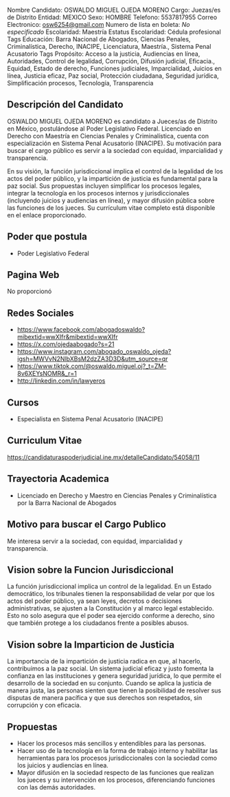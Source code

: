 Nombre Candidato: OSWALDO MIGUEL OJEDA MORENO
Cargo: Juezas/es de Distrito
Entidad: MEXICO
Sexo: HOMBRE
Telefono: 5537817955
Correo Electronico: osw6254@gmail.com
Numero de lista en boleta: *No especificado*
Escolaridad: Maestría
Estatus Escolaridad: Cédula profesional
Tags Educación: Barra Nacional de Abogados, Ciencias Penales, Criminalística, Derecho, INACIPE, Licenciatura, Maestría., Sistema Penal Acusatorio
Tags Propósito: Acceso a la justicia, Audiencias en línea, Autoridades, Control de legalidad, Corrupción, Difusión judicial, Eficacia., Equidad, Estado de derecho, Funciones judiciales, Imparcialidad, Juicios en línea, Justicia eficaz, Paz social, Protección ciudadana, Seguridad jurídica, Simplificación procesos, Tecnología, Transparencia


## Descripción del Candidato 

OSWALDO MIGUEL OJEDA MORENO es candidato a Jueces/as de Distrito en México, postulándose al Poder Legislativo Federal. Licenciado en Derecho con Maestría en Ciencias Penales y Criminalística, cuenta con especialización en Sistema Penal Acusatorio (INACIPE). Su motivación para buscar el cargo público es servir a la sociedad con equidad, imparcialidad y transparencia.

En su visión, la función jurisdiccional implica el control de la legalidad de los actos del poder público, y la impartición de justicia es fundamental para la paz social. Sus propuestas incluyen simplificar los procesos legales, integrar la tecnología en los procesos internos y jurisdiccionales (incluyendo juicios y audiencias en línea), y mayor difusión pública sobre las funciones de los jueces. Su currículum vitae completo está disponible en el enlace proporcionado.


## Poder que postula

- Poder Legislativo Federal


## Pagina Web

No proporcionó


## Redes Sociales

- https://www.facebook.com/abogadoswaldo?mibextid=wwXIfr&mibextid=wwXIfr
- https://x.com/ojedaabogado?s=21
- https://www.instagram.com/abogado_oswaldo_ojeda?igsh=MWVvN2NlbXBsM2dzZA3D3D&utm_source=qr
- https://www.tiktok.com/@oswaldo.miguel.oj?_t=ZM-8v6XEYsNOMR&_r=1
- http://linkedin.com/in/lawyeros


## Cursos

- Especialista en Sistema Penal Acusatorio (INACIPE)


## Curriculum Vitae

https://candidaturaspoderjudicial.ine.mx/detalleCandidato/54058/11


## Trayectoria Academica

- Licenciado en Derecho y Maestro en Ciencias Penales y Criminalística por la Barra Nacional de Abogados


## Motivo para buscar el Cargo Publico

Me interesa servir a la sociedad, con equidad, imparcialidad y transparencia.


## Vision sobre la Funcion Jurisdiccional

La función jurisdiccional implica un control de la legalidad. En un Estado democrático, los tribunales tienen la responsabilidad de velar por que los actos del poder público, ya sean leyes, decretos o decisiones administrativas, se ajusten a la Constitución y al marco legal establecido. Esto no solo asegura que el poder sea ejercido conforme a derecho, sino que también protege a los ciudadanos frente a posibles abusos.


## Vision sobre la Imparticion de Justicia

La importancia de la impartición de justicia radica en que, al hacerlo, contribuimos a la paz social. Un sistema judicial eficaz y justo fomenta la confianza en las instituciones y genera seguridad jurídica, lo que permite el desarrollo de la sociedad en su conjunto. Cuando se aplica la justicia de manera justa, las personas sienten que tienen la posibilidad de resolver sus disputas de manera pacífica y que sus derechos son respetados, sin corrupción y con eficacia.


## Propuestas

- Hacer los procesos más sencillos y entendibles para las personas.
- Hacer uso de la tecnología en la forma de trabajo interno y habilitar las herramientas para los procesos jurisdiccionales con la sociedad como los juicios y audiencias en línea.
- Mayor difusión en la sociedad respecto de las funciones que realizan los jueces y su intervención en los procesos, diferenciando funciones con las demás autoridades.

